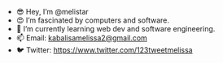 - 😎 Hey, I’m @melistar
- 😍 I’m fascinated by computers and software.
- 🌱 I’m currently learning web dev and software engineering.
- 📫 Email: kabalisamelissa2@gmail.com
- 🐦 Twitter: https://www.twitter.com/123tweetmelissa

<!---
melistar/melistar is a ✨ special ✨ repository because its `README.md` (this file) appears on your GitHub profile.
You can click the Preview link to take a look at your changes.
---> 
